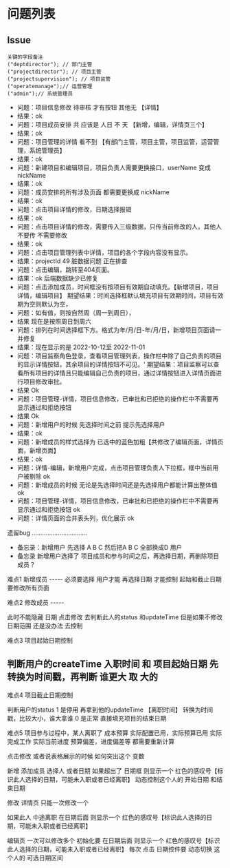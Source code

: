 


# 问题列表
## Issue
    关键的字段备注
    ("deptdirector"); // 部门主管
    ("projectdirector"); // 项目主管
    ("projectsupervision"); // 项目监管
    ("operatemanage");// 运营管理
    ("admin");// 系统管理员

- 问题：项目信息修改  待审核 才有按钮 其他无  【详情】
- 结果：ok
- 问题：项目成员安排  共 应该是 人日 不 天 【新增，编辑，详情页三个】
- 结果：ok
- 问题：项目管理的详情 看不到 【有部门主管，项目主管，项目监管，运营管理，系统管理员】 
- 结果：ok
- 问题：新建项目和编辑项目，项目负责人需要更换接口，userName 变成nickName 
- 结果：ok
- 问题：成员安排的所有涉及页面 都需要更换成 nickName 
- 结果：ok 
- 问题：点击项目详情的修改，日期选择报错 
- 结果：ok
- 问题：点击项目详情的修改，需要传入三级数据，只传当前修改的人，其他人不要传 不需要修改 
- 结果：ok
- 问题：点击项目管理列表中详情，项目的各个字段内容没有显示。
- 结果：projectId 49 脏数据问题 正在排查
- 问题：点击编辑，跳转至404页面。 
- 结果：ok 后端数据缺少已修复
- 问题：点击添加成员，时间框没有按项目有效期自动填充。【新增项目，项目详情，编辑项目】
期望结果：时间选择框默认填充项目有效期时间，项目有效期为空则默认为空，
- 问题：如有值，则按自然周（周一到周日），
- 结果 现在是按照周日到周六
- 问题：排列在时间选择框下方。格式为年/月/日-年/月/日，新增项目页面请一并修复
- 结果：现在显示的是 2022-10-12至 2022-11-01
- 问题：项目监察角色登录，查看项目管理列表，操作栏中除了自己负责的项目的显示详情按钮，其余项目的详情按钮不可见。'
期望结果：项目监察可以查看所有项目的详情且只能编辑自己负责的项目，通过详情按钮进入详情页面进行项目修改审批。
- 结果 Ok
- 问题：项目管理-详情，项目信息修改，已审批和已拒绝的操作栏中不需要再显示通过和拒绝按钮
- 结果 Ok
- 问题：新增用户的时候 先选择时间之前 提示先选择用户 
- 结果：ok
- 问题：新增成员的样式选择为 已选中的蓝色加粗【共修改了编辑页面，详情页面，新增页面】
- 结果：ok
- 问题：详情-编辑，新增用户完成，点击项目管理负责人下拉框，框中当前用户被剔除 ok
- 问题：新增成员的时候 无论是先选择时间还是先选择用户都能计算出整体值 ok
- 问题：项目管理-详情，项目信息修改，已审批和已拒绝的操作栏中不需要再显示通过和拒绝按钮 ok
- 问题：详情页面的合并表头列，优化展示 ok

遗留bug
................................
- 备忘录：新增用户 先选择 A  B  C  然后把A B C  全部换成D 用户
- 备忘录 新增用户选择了 项目成员和参与时间之后，再选择日期，再删除项目成员？





难点1 
新增成员 -----
 必须要选择 用户才能 再选择日期 才能控制 起始和截止日期
 要修改所有页面

难点2
修改成员 ----- 
 
 此时不能隐藏 日期 
 点击修改 去判断此人的status 和updateTime 
 但是如果不修改 日期范围 还是没办法 去控制

难点3
项目起始日期控制

判断用户的createTime 入职时间 和 项目起始日期 
先转换为时间戳，再判断 谁更大  取 大的
-------------------------------
难点4
项目截止日期控制

判断用户的status 
  1 是停用  再拿到他的updateTime 【离职时间】 转换为时间戳，比较大小，谁大拿谁
  0 是正常  直接填充项目的结束日期


难点5
项目参与过程中，某人离职了 
成本预算 实际配置已用，实际预算已用 实际完成工作 实际当前进度 预算偏差，进度偏差等
都需要重新计算

点击修改 或者说表格展示的时候 如何突出这个 变数







新增 添加成员 
选择人 或者日期  如果超出了 日期框 则显示一个 红色的感叹号【标识此人选择的日期，可能未入职或者已经离职】
动态控制这个人的 开始日期 和结束日期


修改
详情页 只能一次修改一个 

如果此人 中途离职 在日期后面 则显示一个 红色的感叹号【标识此人选择的日期，可能未入职或者已经离职】

编辑页
一次可以修改多个
初始化要   在日期后面 则显示一个 红色的感叹号【标识此人选择的日期，可能未入职或者已经离职】
每次 点击 日期控件要 动态切换 这个人的 可选日期区间

